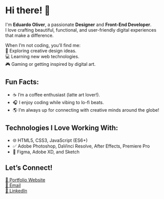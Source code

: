 # Hi there! 👋  

I'm **Eduardo Oliver**, a passionate **Designer** and **Front-End Developer**.  
I love crafting beautiful, functional, and user-friendly digital experiences that make a difference.  

When I’m not coding, you’ll find me:  
🎨 Exploring creative design ideas.  
💻 Learning new web technologies.  
🎮 Gaming or getting inspired by digital art.  

## Fun Facts:  
- ☕ I’m a coffee enthusiast (latte art lover!).  
- 🎧 I enjoy coding while vibing to lo-fi beats.  
- 🌎 I’m always up for connecting with creative minds around the globe!  

## Technologies I Love Working With:  
- 🌐 HTML5, CSS3, JavaScript (ES6+)
- ✅ Adobe Photoshop, DaVinci Resolve, After Effects, Premiere Pro 
- 🎨 Figma, Adobe XD, and Sketch  

## Let’s Connect!  
[💼 Portfolio Website](https://www.suro.com.br)  
[💌 Email](mailto:edu.oliver@suro.com.br)  
[🔗 LinkedIn](https://www.linkedin.com/in/eduolivr/) 

